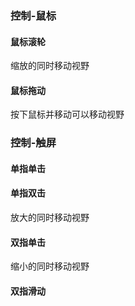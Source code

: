 ### 控制-鼠标

#### 鼠标滚轮

缩放的同时移动视野

#### 鼠标拖动

按下鼠标并移动可以移动视野

### 控制-触屏

#### 单指单击

#### 单指双击

放大的同时移动视野

#### 双指单击

缩小的同时移动视野

#### 双指滑动

